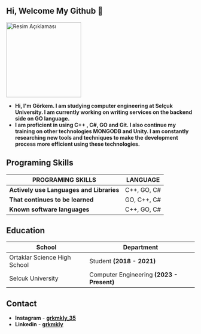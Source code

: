 ## Hi, Welcome My Github 👋

<img src="https://avatars.githubusercontent.com/u/53435806?v=4" width="200" height="200" alt="Resim Açıklaması">  

* **Hi, I'm Görkem. I am studying computer engineering at Selçuk University. I am currently working on writing services on the backend side on GO language.**
* **I am proficient in using C++ , C#, GO and Git. I also continue my training on other technologies MONGODB and Unity. I am constantly researching new tools and techniques to make the development process more efficient using these technologies.**

## Programing Skills
| PROGRAMING SKILLS | LANGUAGE |
|---- | ----- |
| **Actively use Languages and Libraries** | C++, GO, C#|
| **That continues to be learned** | GO, C++, C#|
| **Known software languages** | C++, GO, C#|

## Education
| School | Department |
| ------ | ---------- |
| Ortaklar Science High School | Student **(2018 - 2021)** |
| Selcuk University | Computer Engineering **(2023 - Present)** |

## Contact 
* **Instagram** - **[grkmkly_35](instagram.com/grkmkly_35/)**
* **Linkedin** - **[grkmkly](https://www.linkedin.com/in/grkmkly/)**

<!--
**grkmkly/grkmkly** is a ✨ _special_ ✨ repository because its `README.md` (this file) appears on your GitHub profile.

Here are some ideas to get you started:

- 🔭 I’m currently working on ...
- 🌱 I’m currently learning ...
- 👯 I’m looking to collaborate on ...
- 🤔 I’m looking for help with ...
- 💬 Ask me about ...
- 📫 How to reach me: ...
- 😄 Pronouns: ...
- ⚡ Fun fact: ...
-->

